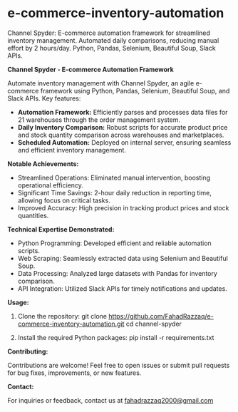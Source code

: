 # e-commerce-inventory-automation
Channel Spyder: E-commerce automation framework for streamlined inventory management. Automated daily comparisons, reducing manual effort by 2 hours/day. Python, Pandas, Selenium, Beautiful Soup, Slack APIs.

**Channel Spyder - E-commerce Automation Framework**

Automate inventory management with Channel Spyder, an agile e-commerce framework using Python, Pandas, Selenium, Beautiful Soup, and Slack APIs. Key features:

- **Automation Framework:** Efficiently parses and processes data files for 21 warehouses through the order management system.
- **Daily Inventory Comparison:** Robust scripts for accurate product price and stock quantity comparison across warehouses and marketplaces.
- **Scheduled Automation:** Deployed on internal server, ensuring seamless and efficient inventory management.

**Notable Achievements:**

- Streamlined Operations: Eliminated manual intervention, boosting operational efficiency.
- Significant Time Savings: 2-hour daily reduction in reporting time, allowing focus on critical tasks.
- Improved Accuracy: High precision in tracking product prices and stock quantities.

**Technical Expertise Demonstrated:**

- Python Programming: Developed efficient and reliable automation scripts.
- Web Scraping: Seamlessly extracted data using Selenium and Beautiful Soup.
- Data Processing: Analyzed large datasets with Pandas for inventory comparison.
- API Integration: Utilized Slack APIs for timely notifications and updates.

**Usage:**

1. Clone the repository:
git clone https://github.com/FahadRazzaq/e-commerce-inventory-automation.git
cd channel-spyder

2. Install the required Python packages:
pip install -r requirements.txt


**Contributing:**

Contributions are welcome! Feel free to open issues or submit pull requests for bug fixes, improvements, or new features.

**Contact:**

For inquiries or feedback, contact us at fahadrazzaq2000@gmail.com
